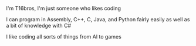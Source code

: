 I'm T16bros, I'm just someone who likes coding

I can program in Assembly, C++, C, Java, and Python fairly easily as well as a bit of knowledge with C#

I like coding all sorts of things from AI to games
